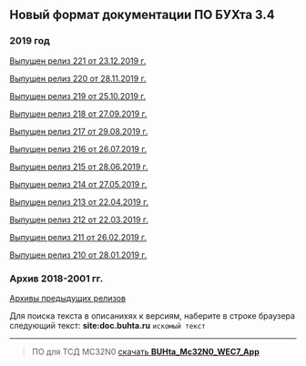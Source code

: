 ## Новый формат документации ПО БУХта 3.4

### 2019 год

[Выпущен релиз 221 от 23.12.2019 г.](releases/221/221.md)

[Выпущен релиз 220 от 28.11.2019 г.](releases/220/220.md)

[Выпущен релиз 219 от 25.10.2019 г.](releases/219/219.md)

[Выпущен релиз 218 от 27.09.2019 г.](releases/218/218.md)

[Выпущен релиз 217 от 29.08.2019 г.](releases/217/217.md)

[Выпущен релиз 216 от 26.07.2019 г.](releases/216/216.md)

[Выпущен релиз 215 от 28.06.2019 г.](releases/215/215.md)

[Выпущен релиз 214 от 27.05.2019 г.](releases/214/214.md)

[Выпущен релиз 213 от 22.04.2019 г.](releases/213/213.md)

[Выпущен релиз 212 от 22.03.2019 г.](releases/212/212.md)

[Выпущен релиз 211 от 26.02.2019 г.](releases/211/211.md)

[Выпущен релиз 210 от 28.01.2019 г.](releases/210/210.md)


### Архив 2018-2001 гг.
[Архивы предыдущих релизов](ArchiveReleases.md)

>
Для поиска текста в описанихях к версиям, наберите в строке браузера
следующий текст:
__site:doc.buhta.ru__ ```искомый текст```


-------
>ПО для ТСД MC32N0 [скачать **BUHta_Mc32N0_WEC7_App**](BUHta_Mc32N0_WEC7_App.zip)